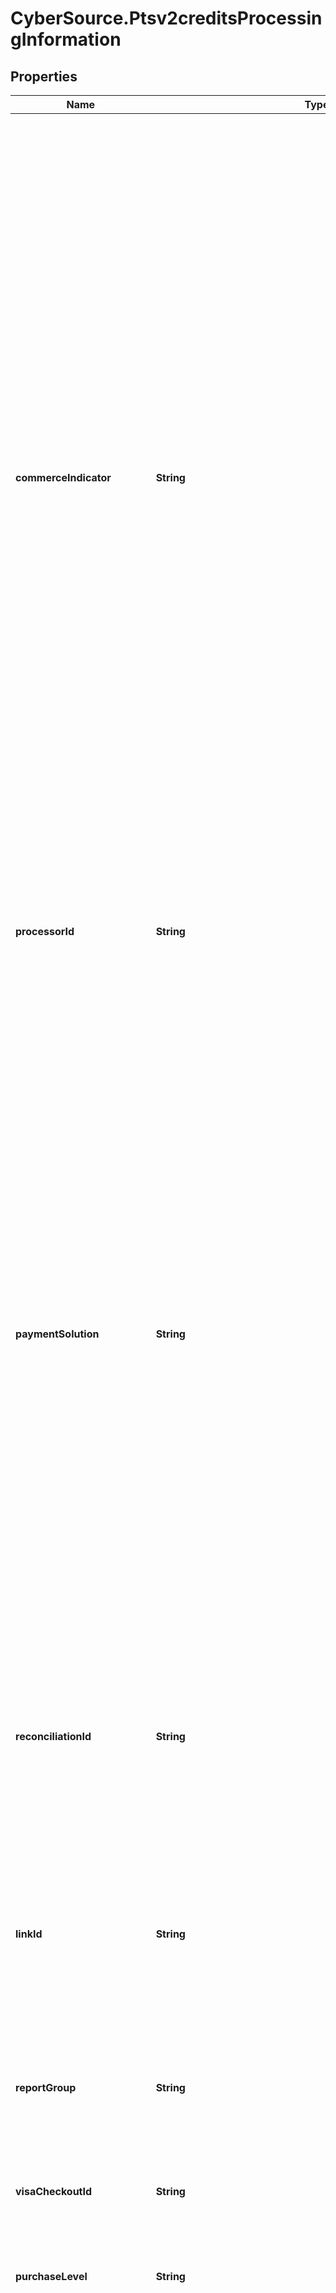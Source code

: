 # CyberSource.Ptsv2creditsProcessingInformation

## Properties
Name | Type | Description | Notes
------------ | ------------- | ------------- | -------------
**commerceIndicator** | **String** | Type of transaction. Some payment card companies use this information when determining discount rates.  #### Used by **Authorization** Required payer authentication transactions; otherwise, optional. **Credit** Required for standalone credits on Chase Paymentech solutions; otherwise, optional.  The list of valid values in this field depends on your processor.  #### Ingenico ePayments When you omit this field for Ingenico ePayments, the processor uses the default transaction type they have on file for you instead of the default value   #### Card Present You must set this field to `retail`. This field is required for a card-present transaction. Note that this should ONLY be used when the cardholder and card are present at the time of the transaction. For all keyed transactions originated from a POS terminal where the cardholder and card are not present, commerceIndicator should be submitted as \"moto\"  | [optional] 
**processorId** | **String** | Value that identifies the processor/acquirer to use for the transaction. This value is supported only for **CyberSource through VisaNet**.  Contact CyberSource Customer Support to get the value for this field.  | [optional] 
**paymentSolution** | **String** | Type of digital payment solution for the transaction. Possible Values:   - `visacheckout`: Visa Checkout. This value is required for Visa Checkout transactions. For details, see `payment_solution` field description in [Visa Checkout Using the REST API.](https://developer.cybersource.com/content/dam/docs/cybs/en-us/apifields/reference/all/rest/api-fields.pdf)  - `001`: Apple Pay.  - `004`: Cybersource In-App Solution.  - `005`: Masterpass. This value is required for Masterpass transactions on OmniPay Direct.   - `006`: Android Pay.  - `007`: Chase Pay.  - `008`: Samsung Pay.  - `012`: Google Pay.  - `013`: Cybersource P2PE Decryption  - `014`: Mastercard credential on file (COF) payment network token. Returned in authorizations that use a payment network token associated with a TMS token.  - `015`: Visa credential on file (COF) payment network token. Returned in authorizations that use a payment network token associated with a TMS token.  - `027`: Click to Pay.  | [optional] 
**reconciliationId** | **String** | Please check with Cybersource customer support to see if your merchant account is configured correctly so you can include this field in your request. * For Payouts: max length for FDCCompass is String (22).  | [optional] 
**linkId** | **String** | Value that links the current authorization request to the original authorization request. Set this value to the ID that was returned in the reply message from the original authorization request.  This value is used for:  - Partial authorizations - Split shipments  | [optional] 
**reportGroup** | **String** | Attribute that lets you define custom grouping for your processor reports. This field is supported only for **Worldpay VAP**.  | [optional] 
**visaCheckoutId** | **String** | Identifier for the **Visa Checkout** order. Visa Checkout provides a unique order ID for every transaction in the Visa Checkout **callID** field.  | [optional] 
**purchaseLevel** | **String** | Set this field to 3 to indicate that the request includes Level III data. | [optional] 
**industryDataType** | **String** | Indicates that the transaction includes industry-specific data.  Possible Values: - `airline` - `restaurant` - `lodging` - `auto_rental` - `transit` - `healthcare_medical` - `healthcare_transit` - `transit`  #### Card Present, Airlines and Auto Rental You must set this field to `airline` in order for airline data to be sent to the processor. For example, if this field is not set to `airline` or is not included in the request, no airline data is sent to the processor.  You must set this field to `restaurant` in order for restaurant data to be sent to the processor. When this field is not set to `restaurant` or is not included in the request, no restaurant data is sent to the processor.  You must set this field to `auto_rental` in order for auto rental data to be sent to the processor. For example, if this field is not set to `auto_rental` or is not included in the request, no auto rental data is sent to the processor.  Restaurant data is supported only on CyberSource through VisaNet.  | [optional] 
**walletType** | **String** | This field carries the wallet type in authorization requests and credit requests. Possible value are: - `101`: Masterpass remote payment. The customer created the wallet by manually interacting with a customer-controlled device such as a computer, tablet, or phone. This value is supported only for Masterpass transactions on Chase Paymentech Solutions and CyberSource through VisaNet. - `102`: Masterpass remote near field communication (NFC) payment. The customer created the wallet by tapping a PayPass card or customer-controlled device at a contactless card reader. This value is supported only for card-present Masterpass transactions on CyberSource through VisaNet. - `103`: Masterpass Apple Pay payment. The payment was made with a combination of Masterpass and Apple Pay. This value is supported only for Masterpass Apple Pay transactions on CyberSource through VisaNet. - `216`: Masterpass Google Pay payment. The payment was made with a combination of Masterpass and Google Pay. This value is supported only for Masterpass Google Pay transactions on CyberSource through VisaNet. - `217`: Masterpass Samsung Pay payment. The payment was made with a combination of Masterpass and Samsung Pay. This value is supported only for Masterpass Samsung Pay transactions on CyberSource through VisaNet. - `SDW`: Staged digital wallet. An issuer or operator created the wallet. This value is supported only for Masterpass transactions on Chase Paymentech Solutions. - `VCIND`: Visa Checkout payment. This value is supported only on CyberSource through VisaNet, FDC Compass, FDC Nashville Global, FDI Australia, and TSYS Acquiring Solutions. See Getting Started with Visa Checkout. For Visa Checkout transactions, the way CyberSource processes the value for this field depends on the processor. See the Visa Checkout section below. For all other values, this field is a passthrough; therefore, CyberSource does not verify the value or modify it in any way before sending it to the processor. Masterpass (101, 102, 103, 216, and 217): The Masterpass platform generates the wallet type value and passes it to you along with the customer's checkout information.  Visa Checkout: This field is optional for Visa Checkout authorizations on FDI Australia. For all other processors, this field is required for Visa Checkout authorizations. For Visa Checkout transactions on the following processors, CyberSource sends the value that the processor expects for this field:FDC Compass,FDC Nashville Global,FDI Australia,TSYS Acquiring Solutions For all other processors, this field is a passthrough; therefore, CyberSource does not verify the value or modify it in any way before sending it to the processor. For incremental authorizations, this field is supported only for Mastercard and the supported values are 101 and 102. Payment card companies can introduce new values without notice. Your order management system should be able to process new values without problems.  CyberSource through VisaNet When the value for this field is 101, 102, 103, 216, or 217, it corresponds to the following data in the TC 33 capture file5: Record: CP01 TCR6, Position: 88-90,  Field: Mastercard Wallet Identifier. When the value for this field is VCIND, it corresponds to the following data in the TC 33 capture file5: Record: CP01 TCR8, Position: 72-76, Field: Agent Unique ID.  | [optional] 
**nationalNetDomesticData** | **String** | Supplementary domestic transaction information provided by the acquirer for National Net Settlement Service (NNSS) transactions. NNSS is a settlement service that Visa provides. For transactions on CyberSource through VisaNet in countries that subscribe to NNSS: VisaNet clears transactions; VisaNet transfers funds to the acquirer after deducting processing fees and interchange fees. VisaNet settles transactions in the local pricing currency through a local financial institution. This field is supported only on CyberSource through VisaNet for domestic data in Colombia  | [optional] 
**networkRoutingOrder** | **String** | On PIN Debit Gateways: This U.S.-only field is optionally used by  participants (merchants and acquirers) to specify the network access priority. VisaNet checks to determine if there are issuer routing preferences for any of the networks specified by the sharing group code. If an issuer preference exists for one of the specified debit networks, VisaNet makes a routing selection based on the issuer's preference. If an issuer preference exists for more than one of the specified debit networks, or if no issuer preference exists, VisaNet makes a selection based on the acquirer's routing priorities.  #### PIN debit Priority order of the networks through which he transaction will be routed. Set this value to a series of one-character network codes in your preferred order. This is a list of the network codes:  | Network | Code | | --- | --- | | Accel | E | | AFFN | U | | Alaska Option | 3 | | CU24 | C | | Interlink | G | | Maestro | 8 | | NETS | P | | NYCE | F | | Pulse | H | | Shazam | 7 | | Star | M | | Visa | V |  For example, if the Star network is your first preference and Pulse is your second preference, set this field to a value of `MH`.  When you do not include this value in your PIN debit request, the list of network codes from your account is used. **Note** This field is supported only for businesses located in the U.S.  Optional field for PIN debit credit or PIN debit purchase.  | [optional] 
**recurringOptions** | [**Ptsv2paymentsidrefundsProcessingInformationRecurringOptions**](Ptsv2paymentsidrefundsProcessingInformationRecurringOptions.md) |  | [optional] 
**bankTransferOptions** | [**Ptsv2creditsProcessingInformationBankTransferOptions**](Ptsv2creditsProcessingInformationBankTransferOptions.md) |  | [optional] 
**purchaseOptions** | [**Ptsv2creditsProcessingInformationPurchaseOptions**](Ptsv2creditsProcessingInformationPurchaseOptions.md) |  | [optional] 
**electronicBenefitsTransfer** | [**Ptsv2creditsProcessingInformationElectronicBenefitsTransfer**](Ptsv2creditsProcessingInformationElectronicBenefitsTransfer.md) |  | [optional] 
**loanOptions** | [**Ptsv2paymentsProcessingInformationLoanOptions**](Ptsv2paymentsProcessingInformationLoanOptions.md) |  | [optional] 
**japanPaymentOptions** | [**Ptsv2creditsProcessingInformationJapanPaymentOptions**](Ptsv2creditsProcessingInformationJapanPaymentOptions.md) |  | [optional] 
**refundOptions** | [**Ptsv2creditsProcessingInformationRefundOptions**](Ptsv2creditsProcessingInformationRefundOptions.md) |  | [optional] 


